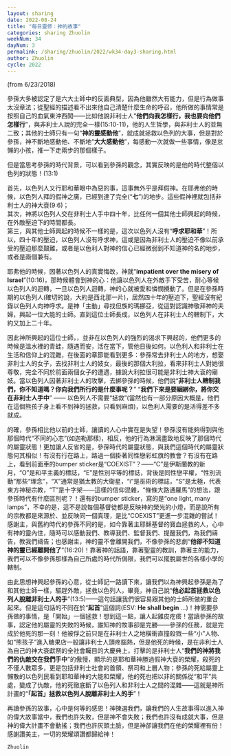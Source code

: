 ```yaml
---
layout: sharing
date: 2022-08-24
title: "每日靈修：神的故事"
categories: sharing Zhuolin
weekNum: 34
dayNum: 3
permalink: /sharing/zhuolin/2022/wk34-day3-sharing.html
author: Zhuolin
cycle: 2022
---
```

(from 6/23/2018)

參孫大多被認定了是六大士師中的反面典型，因為他雖然大有能力，但是行為做事太沒章法；從聖經的描述看不出來他自己清楚什麼生命的呼召，他所做的事情常是按照自己的血氣東沖西闖——比如他說非利士人“**他們向我怎樣行，我也要向他們怎樣行**”，與非利士人說的完全一樣(15:10-11)，他的人生哲學，與非利士人的並無二致；其他的士師只有一句“**神的靈感動他**”，就成就拯救以色列的大事，但是對於參孫，神不斷地感動他、不斷地“**大大感動他**”，每感動一次就做一些事情，像是怠懶的小孩，推一下走兩步的那個樣子。  

但是當思考參孫的時代背景，可以看到參孫的觀念，其實反映的是他的時代整個以色列的狀態！(13:1)  

首先，以色列人又行耶和華眼中為惡的事，這事無外乎是拜假神。在耶弗他的時候，以色列人拜的假神之廣，已經到達了完全(“**七**”)的地步。這些假神裡就包括非利士人的神大袞(9:6)；  
其次，神將以色列人交在非利士人手中四十年，比任何一個其他士師興起的時候，在外敵壓迫下的時間都長。  
第三，與其他士師興起的時候不一樣的是，這次以色列人沒有“**呼求耶和華**”！所以，四十年的壓迫，以色列人沒有呼求神，這或是因為非利士人的壓迫不像以前承受的壓迫那麼艱難，或者是以色利人對神的信心已經微弱到不知道神的名的地步，或者是兩個兼有。  

耶弗他的時候，因著以色列人的真實悔改，神就“**impatient over the misery of Israel**”(10:16)，那時候體會到神的心：他讓以色列人在外敵手下受苦，耐心等候以色列人的迴轉，一旦以色列人迴轉，神的心就被愛和憐憫攪動了。但是在參孫時期的以色列人(確切的說，大約是西北那一片)，居然四十年的壓迫下，聖經沒有紀錄以色列人向神呼求。是神「主動」尋找但族的瑪挪亞，從這對認識神敬拜神的夫婦，興起一位大能的士師。直到這位士師長成，以色列人在非利士人的轄制下，大約又加上二十年。  

因此神所興起的這位士師，，並非在以色列人的強烈的渴求下興起的，他們更多的時候是溫水裡的青蛙，隨遇而安，活在當下，管他日後如何。以色利人和非利士在生活和信仰上的混雜，在後面的章節能看到更多：參孫常去非利士人的地方，想娶非利士人的女子，去找非利士人的妓女，最後的那個大利拉，看來非利士人對她很尊敬，完全不同於前面兩個女子的遭遇，據說大利拉很可能是非利士神大袞的廟妓。當以色列人因著非利士人的攻擊，去綁參孫的時候，他們說“**非利士人轄制我們，你不知道嗎？你向我們所行的是什麼事呢？**” “**我們下來是要綑綁你，將你交在非利士人手中**” —— 以色列人不需要“拯救”(當然也有一部分原因大概是，他們在這個熊孩子身上看不到神的拯救，只看到麻煩)，以色利人需要的是活得差不多就成。  

的確，參孫相比他以前的士師，讓讀的人心中實在是失望！參孫沒有能夠得到與他那個時代“不同的心志”(如迦勒那樣)，相反，他的行為淋漓盡致地反映了那個時代的屬靈狀態！更加讓人反省的是，參孫時代的屬靈狀態，與我們這個時代的屬靈狀態何其相似！有沒有行在路上，路過一個掛著同性戀彩虹旗的教會？有沒有在路上，看到前面車的bumper sticker是“COEXIST”？——“C”是伊斯蘭教的新月，“O”是和平主義的標誌，“E”是性別平等的標誌，背後是同性戀平權，“性別流動”那些“理念”，“X”通常是猶太教的大衛星，“i”是巫術的標誌，“S”是太極，代表東方神秘宗教，“T”是十字架——這樣的信仰混雜，“條條大路通羅馬”的想法，跟參孫時代有什麼區別呢？！還有的bumper sticker，寫的是“one light, many lamps”，不幸的是，這不是說每個基督徒都是反映神的榮光的小燈，而是說所有的宗教都是來源於、並反映同一個真理，是比“COEXIST”更進一步混雜的嘗試！感謝主，與舊約時代的參孫不同的是，如今靠著主耶穌基督的寶血拯救的人，心中有神的靈內住，隨時可以感動我們、教導我們、監督我們、提醒我們，為我們禱告，教我們禱告；也感謝主，神的靈不會離開我們，不像參孫的悲劇“**他卻不知道神的靈已經離開他了**”(16:20)！靠著神的話語，靠著聖靈的教訓，靠著主的能力，我們可以不像參孫那樣為自己所處的時代所侷限，我們可以擺脫屬世的各樣小學的轄制。  

由此思想神興起參孫的心意，從士師記一路讀下來，讓我們以為神興起參孫是為了和其他士師一樣，驅趕外敵，拯救以色列人，畢竟，神自己說“**他必起首拯救以色列人脫離非利士人的手**”(13:5)——這句話讓我們很容易跟其他的士師所做的重合起來。但是這句話的不同在於“**起首**”這個詞(ESV: **He shall begin** ...)！神需要參孫做的事情，是「開始」一個拯救！想到這一點，讓人起雞皮疙瘩！當讀參孫的故事，認定他的屬靈的失敗的時候，誰知神的故事卻是完勝——參孫的任務，就是完成於他死的那一刻！他被俘之前只是在非利士人之地橫衝直撞殺戮一些“小”人物、如“熊孩子”進入糖果店一般讓非利士人頭疼腦熱，但是他死的時候，是在非利士人為自己的神大袞獻祭的全社會矚目的大慶典上，打擊的是非利士人“**我們的神將我們的仇敵交在我們手中**”的傲慢，顯示的是耶和華神勝過假神大袞的榮耀，殺死的不僅人數眾多，更是包括非利士社會的首領、祭司和上層人物；參孫的死給屬靈上懶散的以色列民看到耶和華神的大能和榮耀，他的死也把以非的關係從“和平”共處，變成了仇敵，他的死徹底斷了以色列人和非利士人之間的混雜——這就是神所計畫的“**「起首」拯救以色列人脫離非利士人的手**”！  

再讀參孫的故事，心中是何等的感恩！神揀選我們，讓我們的人生故事得以進入神的偉大故事當中，我們也許失敗，但是神不會失敗；我們也許沒有成就大事，但是神的偉大計畫不會動搖；我們也許灰頭土臉，但是神卻讓我們在他的榮耀裡有份！感謝讚美主，一切的榮耀頌讚都歸給神！  

`Zhuolin`  
